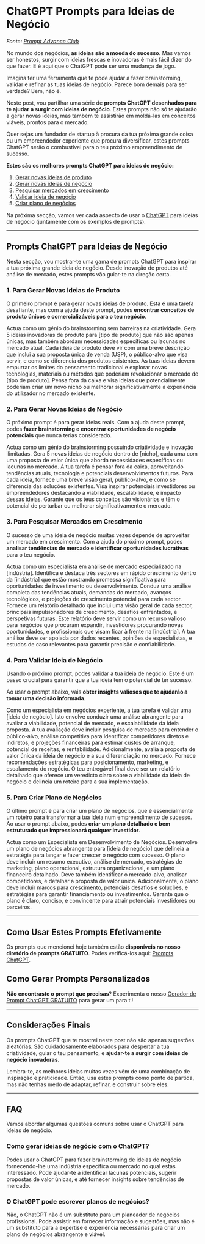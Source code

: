 # ChatGPT Prompts para Ideias de Negócio

*Fonte: [Prompt Advance Club](https://promptadvance.club/blog/chatgpt-prompts-for-business-ideas)*

No mundo dos negócios, **as ideias são a moeda do sucesso**. Mas vamos ser honestos, surgir com ideias frescas e inovadoras é mais fácil dizer do que fazer. E é aqui que o ChatGPT pode ser uma mudança de jogo.

Imagina ter uma ferramenta que te pode ajudar a fazer brainstorming, validar e refinar as tuas ideias de negócio. Parece bom demais para ser verdade? Bem, não é.

Neste post, vou partilhar uma série de **prompts ChatGPT desenhados para te ajudar a surgir com ideias de negócio**. Estes prompts não só te ajudarão a gerar novas ideias, mas também te assistirão em moldá-las em conceitos viáveis, prontos para o mercado.

Quer sejas um fundador de startup à procura da tua próxima grande coisa ou um empreendedor experiente que procura diversificar, estes prompts ChatGPT serão o combustível para o teu próximo empreendimento de sucesso.

**Estes são os melhores prompts ChatGPT para ideias de negócio:**

1. [Gerar novas ideias de produto](#1-para-gerar-novas-ideias-de-produto)
2. [Gerar novas ideias de negócio](#2-para-gerar-novas-ideias-de-negócio)
3. [Pesquisar mercados em crescimento](#3-para-pesquisar-mercados-em-crescimento)
4. [Validar ideia de negócio](#4-para-validar-ideia-de-negócio)
5. [Criar plano de negócios](#5-para-criar-plano-de-negócios)

Na próxima secção, vamos ver cada aspecto de usar o [ChatGPT](https://chat.openai.com/) para ideias de negócio (juntamente com os exemplos de prompts).

---

## Prompts ChatGPT para Ideias de Negócio

Nesta secção, vou mostrar-te uma gama de prompts ChatGPT para inspirar a tua próxima grande ideia de negócio. Desde inovação de produtos até análise de mercado, estes prompts vão guiar-te na direção certa.

### 1. Para Gerar Novas Ideias de Produto

O primeiro prompt é para gerar novas ideias de produto. Esta é uma tarefa desafiante, mas com a ajuda deste prompt, podes **encontrar conceitos de produto únicos e comercializáveis para o teu negócio**.

Actua como um génio do brainstorming sem barreiras na criatividade. Gera 5 ideias inovadoras de produto para [tipo de produto] que não são apenas únicas, mas também abordam necessidades específicas ou lacunas no mercado atual. Cada ideia de produto deve vir com uma breve descrição que inclui a sua proposta única de venda (USP), o público-alvo que visa servir, e como se diferencia dos produtos existentes. As tuas ideias devem empurrar os limites do pensamento tradicional e explorar novas tecnologias, materiais ou métodos que poderiam revolucionar o mercado de [tipo de produto]. Pensa fora da caixa e visa ideias que potencialmente poderiam criar um novo nicho ou melhorar significativamente a experiência do utilizador no mercado existente.


### 2. Para Gerar Novas Ideias de Negócio

O próximo prompt é para gerar ideias reais. Com a ajuda deste prompt, podes **fazer brainstorming e encontrar oportunidades de negócio potenciais** que nunca terias considerado.

Actua como um génio do brainstorming possuindo criatividade e inovação ilimitadas. Gera 5 novas ideias de negócio dentro de [nicho], cada uma com uma proposta de valor única que aborda necessidades específicas ou lacunas no mercado. A tua tarefa é pensar fora da caixa, aproveitando tendências atuais, tecnologia e potenciais desenvolvimentos futuros. Para cada ideia, fornece uma breve visão geral, público-alvo, e como se diferencia das soluções existentes. Visa inspirar potenciais investidores ou empreendedores destacando a viabilidade, escalabilidade, e impacto dessas ideias. Garante que os teus conceitos são visionários e têm o potencial de perturbar ou melhorar significativamente o mercado.


### 3. Para Pesquisar Mercados em Crescimento

O sucesso de uma ideia de negócio muitas vezes depende de aproveitar um mercado em crescimento. Com a ajuda do próximo prompt, podes **analisar tendências de mercado e identificar oportunidades lucrativas** para o teu negócio.

Actua como um especialista em análise de mercado especializado na [indústria]. Identifica e destaca três sectores em rápido crescimento dentro da [indústria] que estão mostrando promessa significativa para oportunidades de investimento ou desenvolvimento. Conduz uma análise completa das tendências atuais, demandas do mercado, avanços tecnológicos, e projeções de crescimento potencial para cada sector. Fornece um relatório detalhado que inclui uma visão geral de cada sector, principais impulsionadores de crescimento, desafios enfrentados, e perspetivas futuras. Este relatório deve servir como um recurso valioso para negócios que procuram expandir, investidores procurando novas oportunidades, e profissionais que visam ficar à frente na [indústria]. A tua análise deve ser apoiada por dados recentes, opiniões de especialistas, e estudos de caso relevantes para garantir precisão e confiabilidade.


### 4. Para Validar Ideia de Negócio

Usando o próximo prompt, podes validar a tua ideia de negócio. Este é um passo crucial para garantir que a tua ideia tem o potencial de ter sucesso.

Ao usar o prompt abaixo, vais **obter insights valiosos que te ajudarão a tomar uma decisão informada**.

Como um especialista em negócios experiente, a tua tarefa é validar uma [ideia de negócio]. Isto envolve conduzir uma análise abrangente para avaliar a viabilidade, potencial de mercado, e escalabilidade da ideia proposta. A tua avaliação deve incluir pesquisa de mercado para entender o público-alvo, análise competitiva para identificar competidores diretos e indiretos, e projeções financeiras para estimar custos de arranque, potencial de receitas, e rentabilidade. Adicionalmente, avalia a proposta de valor única da ideia de negócio e a sua diferenciação no mercado. Fornece recomendações estratégicas para posicionamento, marketing, e escalamento do negócio. O teu entregável final deve ser um relatório detalhado que oferece um veredicto claro sobre a viabilidade da ideia de negócio e delineia um roteiro para a sua implementação.


### 5. Para Criar Plano de Negócios

O último prompt é para criar um plano de negócios, que é essencialmente um roteiro para transformar a tua ideia num empreendimento de sucesso. Ao usar o prompt abaixo, podes **criar um plano detalhado e bem estruturado que impressionará qualquer investidor**.

Actua como um Especialista em Desenvolvimento de Negócios. Desenvolve um plano de negócios abrangente para [ideia de negócio] que delineia a estratégia para lançar e fazer crescer o negócio com sucesso. O plano deve incluir um resumo executivo, análise de mercado, estratégias de marketing, plano operacional, estrutura organizacional, e um plano financeiro detalhado. Deve também identificar o mercado-alvo, analisar competidores, e detalhar a proposta de valor única. Adicionalmente, o plano deve incluir marcos para crescimento, potenciais desafios e soluções, e estratégias para garantir financiamento ou investimentos. Garante que o plano é claro, conciso, e convincente para atrair potenciais investidores ou parceiros.


---

## Como Usar Estes Prompts Efetivamente

Os prompts que mencionei hoje também estão **disponíveis no nosso diretório de prompts GRATUITO**. Podes verificá-los aqui: [Prompts ChatGPT](https://promptadvance.club/chatgpt-prompts).

## Como Gerar Prompts Personalizados

**Não encontraste o prompt que precisas**? Experimenta o nosso [Gerador de Prompt ChatGPT GRATUITO](https://promptadvance.club/tools/chatgpt-prompt-generator) para gerar um para ti!

---

## Considerações Finais

Os prompts ChatGPT que te mostrei neste post não são apenas sugestões aleatórias. São cuidadosamente elaborados para despertar a tua criatividade, guiar o teu pensamento, e **ajudar-te a surgir com ideias de negócio inovadoras**.

Lembra-te, as melhores ideias muitas vezes vêm de uma combinação de inspiração e praticidade. Então, usa estes prompts como ponto de partida, mas não tenhas medo de adaptar, refinar, e construir sobre eles.

---

## FAQ

Vamos abordar algumas questões comuns sobre usar o ChatGPT para ideias de negócio.

### Como gerar ideias de negócio com o ChatGPT?

Podes usar o ChatGPT para fazer brainstorming de ideias de negócio fornecendo-lhe uma indústria específica ou mercado no qual estás interessado. Pode ajudar-te a identificar lacunas potenciais, sugerir propostas de valor únicas, e até fornecer insights sobre tendências de mercado.

### O ChatGPT pode escrever planos de negócios?

Não, o ChatGPT não é um substituto para um planeador de negócios profissional. Pode assistir em fornecer informação e sugestões, mas não é um substituto para a expertise e experiência necessárias para criar um plano de negócios abrangente e viável.

